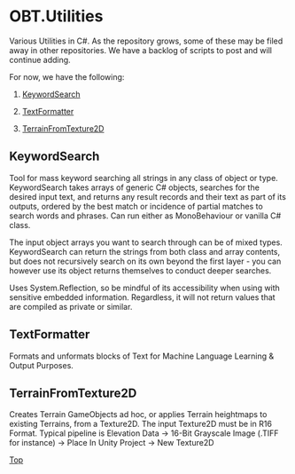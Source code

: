 # OBT.Utilities
 Various Utilities in C#. As the repository grows, some of these may be filed away in other repositories. We have a backlog of scripts to post and will continue adding.
 
 For now, we have the following:
 
 1. [KeywordSearch]("https://github.com/OpenBrainTrust/OBT.Utilities#keywordsearch")
 
 2. [TextFormatter]("https://github.com/OpenBrainTrust/OBT.Utilities#textformatter")
 
 3. [TerrainFromTexture2D]("https://github.com/OpenBrainTrust/OBT.Utilities#terrainfromtexture2d")
 
 ## KeywordSearch
 Tool for mass keyword searching all strings in any class of object or type. KeywordSearch takes arrays of generic C# objects, searches for the desired input text, and returns any result records and their text as part of its outputs, ordered by the best match or incidence of partial matches to search words and phrases. Can run either as MonoBehaviour or vanilla C# class.
 
 The input object arrays you want to search through can be of mixed types. KeywordSearch can return the strings from both class and array contents, but does not recursively search on its own beyond the first layer - you can however use its object returns themselves to conduct deeper searches.
 
 Uses System.Reflection, so be mindful of its accessibility when using with sensitive embedded information. Regardless, it will not return values that are compiled as private or similar.
 
 ## TextFormatter
 Formats and unformats blocks of Text for Machine Language Learning & Output Purposes.
 
 ## TerrainFromTexture2D
 
 Creates Terrain GameObjects ad hoc, or applies Terrain heightmaps to existing Terrains, from a Texture2D. The input Texture2D must be in R16 Format. Typical pipeline is Elevation Data -> 16-Bit Grayscale Image (.TIFF for instance) -> Place In Unity Project -> New Texture2D
 
 
 [Top](https://github.com/OpenBrainTrust/OBT.Utilities#obtutilities)